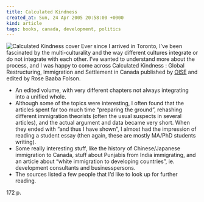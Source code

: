 ```yaml
---
title: Calculated Kindness
created_at: Sun, 24 Apr 2005 20:58:00 +0000
kind: article
tags: books, canada, development, politics
---
```


![Calculated Kindness
cover ](http://images.amazon.com/images/P/1552661318.01._AA400_SCLZZZZZZZ_.jpg) Ever since I arrived in Toronto, I’ve been fascinated by the
multi-culturality and the way different cultures integrate or do not
integrate with each other. I’ve wanted to understand more about the
process, and I was happy to come across Calculated Kindness : Global
Restructuring, Immigration and Settlement in Canada published by
[OISE](http://www.oise.utoronto.ca) and edited by Rose Baaba Folson.

-   An edited volume, with very different chapters not always
  integrating into a unified whole.
-   Although some of the topics were interesting, I often found that the
  articles spent far too much time “preparing the ground”, rehashing
  different immigration theorists (often the usual suspects in several
  articles), and the actual argument and data became very short. When
  they ended with “and thus I have shown”, I almost had the impression
  of reading a student essay (then again, these are mostly MA/PhD
  students writing).
-   Some really interesting stuff, like the history of Chinese/Japanese
  immigration to Canada, stuff about Punjabis from India immigrating,
  and an article about “white immigration to developing countries”,
  ie. development consultants and businesspersons.
-   The sources listed a few people that I’d like to look up for further
  reading.

172 p.
